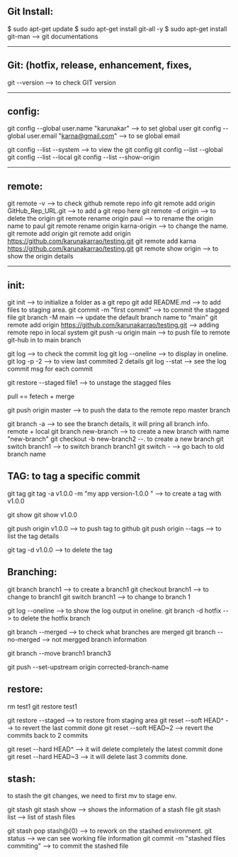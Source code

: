 
Git Install:
--------------------------------------------------------
$ sudo apt-get update
$ sudo apt-get install git-all -y
$ sudo apt-get install git-man --> git documentations 

--------------------------------------------------------
Git: (hotfix, release, enhancement, fixes, 
--------------------------------------------------------

git --version	--> to check GIT version

-----------------------------------------------------------------------
config:
-----------------------------------------------------------------------
git config --global user.name "karunakar"	--> to set global user
git config --global user.email "karna@gmail.com" --> to se global email	

git config --list --system 	--> to view the git config 
git config --list --global
git config --list --local
git config --list --show-origin

-----------------------------------------------------------------------
remote:
-----------------------------------------------------------------------
git remote -v 	--> to check github remote repo info
git remote add origin GitHub_Rep_URL.git --> to add a git repo here
git remote -d origin --> to delete the origin 
git remote rename origin paul --> to rename the origin name to paul
git remote rename origin karna-origin --> to change the name.
git remote add origin 
git remote add origin https://github.com/karunakarrao/testing.git
git remote add karna https://github.com/karunakarrao/testing.git
git remote show origin --> to show the origin details

-----------------------------------------------------------------------
init:
-----------------------------------------------------------------------
git init  --> to initialize a folder as a git repo
git add README.md --> to add files to  staging area. 
git commit -m "first commit" --> to commit the stagged file
git branch -M main --> update the default branch name to "main"
git remote add origin https://github.com/karunakarrao/testing.git --> adding remote repo in local system
git push -u origin main --> to push file to remote git-hub in to main branch

git log --> to check the commit log
git log --oneline --> to display in oneline. 
git log -p -2 --> to view last commited 2 details
git log --stat --> see the log commit msg for each commit

git restore --staged file1 --> to unstage the stagged files

pull == fetech + merge

git push origin master --> to push the data to the remote repo master branch

git branch -a --> to see the branch details, it will pring all branch info. remote +  local 
git branch new-branch --> to create a new branch with name "new-branch"
git checkout -b new-branch2 --. to create a new branch 
git switch branch1 --> to switch branch branch1
git switch - --> go bach to old branch name


TAG: to tag a specific commit 
------------------------------
git tag
git tag -a v1.0.0 -m "my app version-1.0.0 " --> to create a tag with v1.0.0

git show
git show v1.0.0 

git push origin v1.0.0 --> to push tag to github
git push origin --tags --> to list the tag details

git tag -d v1.0.0 --> to delete the tag 

Branching:
--------------------
git branch branch1 --> to create a branch1
git checkout branch1 --> to change to branch1
git switch branch1 --> to change to branch 1

git log --oneline --> to show the log output in oneline. 
git branch -d hotfix --> to delete the hotfix branch 

git branch --merged --> to check what branches are merged
git branch --no-merged 	--> not mergged branch information 

git branch --move branch1 branch3

git push --set-upstream origin corrected-branch-name

restore:
--------------------------
rm test1
git restore  test1 

git restore --staged <filename> --> to restore from staging area
git reset --soft HEAD^ --> to revert the last commit done
git reset --soft HEAD~2 --> revert the commits back to 2 commits

git reset --hard HEAD^ --> it will delete completely the latest commit done
git reset --hard HEAD~3 --> it will delete last 3 commits done.

stash:
-------------------------
to stash the git changes, we need to first mv to stage env.

git stash
git stash show --> shows the information of a stash file
git stash list --> list of stash files

git stash pop stash@{0} --> to rework on the stashed environment.
git status --> we can see working file information
git commit -m "stashed files commiting" --> to commit the stashed file







